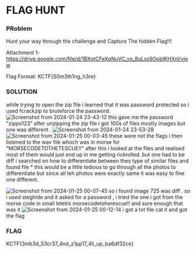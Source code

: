 # FLAG HUNT
### PRoblem
Hunt your way through the challenge and Capture The hidden Flag!!!

Attachment 1- https://drive.google.com/file/d/1BXotCFeXqNuVC_vo_8uLss9OobIKHXnl/view

Flag Format: KCTF{S0m3th1ng_h3re}
### SOLUTION
while trying to open the zip file i learned that it was password protected so i used fcrackzip to bruteforce the password.
![Screenshot from 2024-01-24 23-43-12](https://github.com/adwait3/knight/assets/148553626/c8fdf758-6de7-4c22-9309-1ee33a2d18af)
this gave me the password "zippo123"
after unzipping the zip file i got 100s of files mostly images but one was different .
![Screenshot from 2024-01-24 23-53-28](https://github.com/adwait3/knight/assets/148553626/f1c70ffa-c7bd-45f1-9c23-f4d7aba2190a)
![Screenshot from 2024-01-25 00-03-45](https://github.com/adwait3/knight/assets/148553626/dcc4c9b7-7afd-4ff2-b744-7824560ad273)
these were not the flags i then listened to the wav file whoch was in morse for "MORSECODETOTHETESCUE!!"
after this i looked at the files  and realised most of them would just end up in me getting rickrolled. but one had to be diff i searched on how to differentiate between thes type of similar files and found file * this would be a little tedious to go through all the photos to differentiate but since all teh photos were exactly same it was easy to fine one different.

![Screenshot from 2024-01-25 00-07-45](https://github.com/adwait3/knight/assets/148553626/c1b9b825-ef73-42a9-bd3f-e954e198eca6)
so i found image 725 was diff .
so i used steghide and it asked for a password , i tried the one i got from the morse code in small letetrs morsecodetoherescue!! and sure enough that was it 
![Screenshot from 2024-01-25 00-12-14](https://github.com/adwait3/knight/assets/148553626/c5b8e183-65a7-46f3-aad3-eab62939b268)
i got a txt file cat it and got the flag
### FLAG
KCTF{3mb3d_53cr37_4nd_z1pp17_4ll_up_ba6df32ce}
